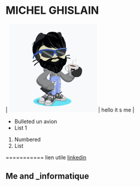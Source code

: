 # MICHEL GHISLAIN 


| ![Image](cat.png) | hello it s me |

- Bulleted  un avion
- List 1

1. Numbered 
2. List

===========
lien utile [linkedin](https://www.linkedin.com/in/ghislain-michel-31b024153/)
## Me and _informatique 


